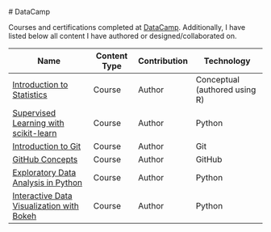 # DataCamp

Courses and certifications completed at [DataCamp](www.datacamp.com). Additionally, I have listed below all content I have authored or designed/collaborated on.

| Name | Content Type | Contribution | Technology |
|------|--------------|--------------|------------|
| [Introduction to Statistics](https://app.datacamp.com/learn/courses/introduction-to-statistics) | Course | Author | Conceptual (authored using R) |
| [Supervised Learning with scikit-learn](https://app.datacamp.com/learn/courses/supervised-learning-with-scikit-learn) | Course | Author | Python |
| [Introduction to Git](https://app.datacamp.com/learn/courses/introduction-to-git) | Course | Author | Git |
| [GitHub Concepts](https://app.datacamp.com/learn/courses/github-concepts) | Course | Author | GitHub |
| [Exploratory Data Analysis in Python](https://app.datacamp.com/learn/courses/exploratory-data-analysis-in-python) | Course | Author | Python |
| [Interactive Data Visualization with Bokeh](https://app.datacamp.com/learn/courses/interactive-data-visualization-with-bokeh) | Course | Author | Python |
